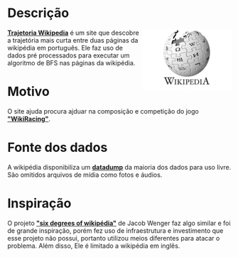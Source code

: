 # Descrição
<img src="https://github.com/joao-vta/trajetoria-wikipedia/blob/main/imgs/wikipedia-logo.jpg" align="right"
     alt="Size Limit logo by Anton Lovchikov" width="200" height="140">
**[Trajetoria Wikipedia]** é um site que descobre a trajetória mais curta entre duas páginas da wikipédia em português. Ele faz uso de dados pré processados para executar um algoritmo de BFS nas páginas da wikipédia.  

# Motivo
O site ajuda procura ajduar na composição e competição do jogo **["WikiRacing"]**.

# Fonte dos dados
A wikipédia disponibiliza um **[datadump]** da maioria dos dados para uso livre. São omitidos arquivos de mídia como fotos e áudios. 

# Inspiração  
O projeto **["six degrees of wikipédia"]** de Jacob Wenger faz algo similar e foi de grande inspiração, porém fez uso de infraestrutura e investimento que esse projeto não possui, portanto utilizou meios diferentes para atacar o problema. Além disso, Ele é limitado a wikipédia em inglês.

[Trajetoria Wikipedia]: https://joao-vta.github.io/trajetoria-wikipedia/index.html
["six degrees of wikipédia"]: https://github.com/jwngr/sdow
["WikiRacing"]: https://en.wikipedia.org/wiki/Wikiracing
[datadump]: https://dumps.wikimedia.org/ptwiki/
